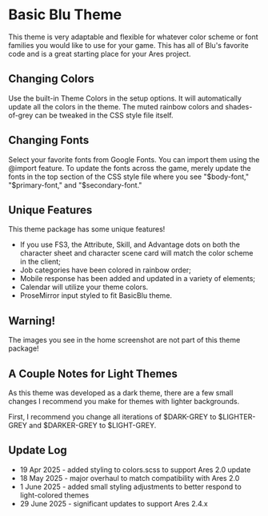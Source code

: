 # Basic Blu Theme
This theme is very adaptable and flexible for whatever color scheme or font families you would like to use for your game. This has all of Blu's favorite code and is a great starting place for your Ares project.

## Changing Colors
Use the built-in Theme Colors in the setup options. It will automatically update all the colors in the theme. The muted rainbow colors and shades-of-grey can be tweaked in the CSS style file itself.

## Changing Fonts
Select your favorite fonts from Google Fonts. You can import them using the @import feature. To update the fonts across the game, merely update the fonts in the top section of the CSS style file where you see "$body-font," "$primary-font," and "$secondary-font."

## Unique Features
This theme package has some unique features!

* If you use FS3, the Attribute, Skill, and Advantage dots on both the character sheet and character scene card will match the color scheme in the client;
* Job categories have been colored in rainbow order;
* Mobile response has been added and updated in a variety of elements;
* Calendar will utilize your theme colors.
* ProseMirror input styled to fit BasicBlu theme.

## Warning!
The images you see in the home screenshot are not part of this theme package!

## A Couple Notes for Light Themes
As this theme was developed as a dark theme, there are a few small changes I recommend you make for themes with lighter backgrounds.

First, I recommend you change all iterations of $DARK-GREY to $LIGHTER-GREY and $DARKER-GREY to $LIGHT-GREY.

## Update Log

* 19 Apr 2025 - added styling to colors.scss to support Ares 2.0 update
* 18 May 2025 - major overhaul to match compatibility with Ares 2.0
* 1 June 2025 - added small styling adjustments to better respond to light-colored themes
* 29 June 2025 - significant updates to support Ares 2.4.x
